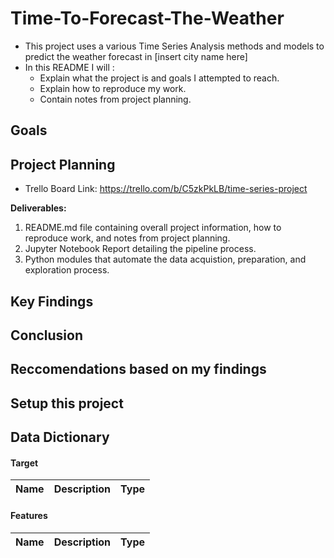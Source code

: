 # Time-To-Forecast-The-Weather

- This project uses a various Time Series Analysis methods and models to predict the weather forecast in [insert city name here]
- In this README I will :
    * Explain what the project is and goals I attempted to reach. 
    * Explain how to reproduce my work. 
    * Contain notes from project planning.


## Goals

## Project Planning
- Trello Board Link:
https://trello.com/b/C5zkPkLB/time-series-project


**Deliverables:**
1. README.md file containing overall project information, how to reproduce work, and notes from project planning.
2. Jupyter Notebook Report detailing the pipeline process.
3. Python modules that automate the data acquistion, preparation, and exploration process.

## Key Findings 

## Conclusion

## Reccomendations based on my findings 

## Setup this project

## Data Dictionary 

#### Target
Name | Description | Type
:---: | :---: | :---:


#### Features
Name | Description | Type
:---: | :---: | :---: